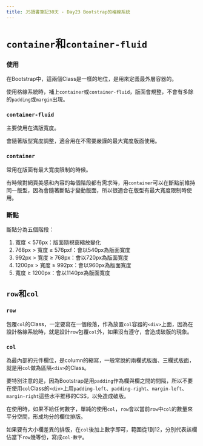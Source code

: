 ```yaml
---
title: JS讀書筆記30天 - Day23 Bootstrap的格線系統
---
```



# `container`和`container-fluid`

### 使用

在Bootstrap中，這兩個Class是一樣的地位，是用來定義最外層容器的。

使用格線系統時，補上`container`或`container-fluid`，版面會規整，不會有多餘的`padding`或`margin`出現。

### `container-fluid`

主要使用在滿版寬度。

會隨著版型寬度調整，適合用在不需要嚴謹的最大寬度版面使用。

### `container`

常用在版面有最大寬度限制的時候。

有時候對網頁美感和內容的每個階段都有需求時，用`container`可以在斷點前維持同一版型，因為會隨著斷點才變動版面，所以很適合在版型有最大寬度限制時使用。

### 斷點

斷點分為五個階段：

1. 寬度 < 576px：版面隨視窗縮放變化
2. 768px > 寬度 ≥ 576pxf：會以540px為版面寬度
3. 992px > 寬度 ≥ 768px：會以720px為版面寬度
4. 1200px > 寬度 ≥ 992px：會以960px為版面寬度
5. 寬度 ≥ 1200px：會以1140px為版面寬度



## `row`和`col`

### `row`

包覆`col`的Class，一定要寫在一個段落，作為放置`col`容器的`<div>`上面，因為在設計格線系統時，就是設計`row`包覆`col`外，如果沒有遵守，會造成破版的現象。

### `col`

為最內部的元件欄位，是column的縮寫，一般常說的兩欄式版面、三欄式版面，就是用`col`做為區隔`<div>`的Class。

要特別注意的是，因為Bootstrap是用`padding`作為欄與欄之間的間隔，所以不要在使用`col`Class的`<div>`上用`padding-left`、`padding-right`、`margin-left`、`margin-right`這些水平推移的CSS，以免造成破版。

在使用時，如果不給任何數字，單純的使用`col`，`row`會以當前`row`中`col`的數量來平分空間，形成均分的欄位排版。

如果要有大小欄差異的排版，在`col`後加上數字即可，範圍從1到12，分別代表該欄佔當下`row`幾等份，寫成`col-數字`。
